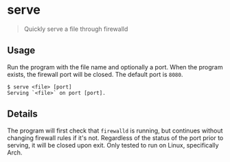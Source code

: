 # serve

> Quickly serve a file through firewalld

## Usage

Run the program with the file name and optionally a port. When the program
exists, the firewall port will be closed. The default port is `8080`.

```
$ serve <file> [port]
Serving `<file>` on port [port].
```

## Details

The program will first check that `firewalld` is running, but continues without
changing firewall rules if it's not. Regardless of the status of the port prior
to serving, it will be closed upon exit. Only tested to run on Linux,
specifically Arch.

